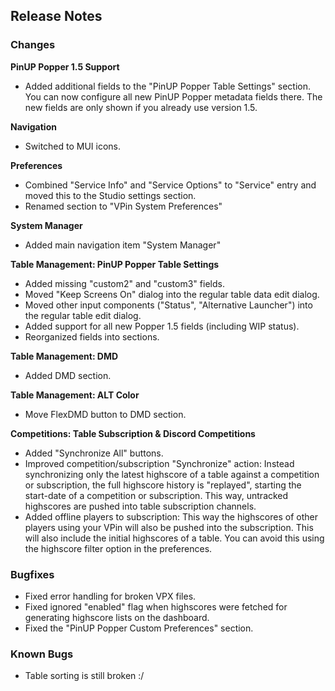## Release Notes


### Changes

**PinUP Popper 1.5 Support**

- Added additional fields to the "PinUP Popper Table Settings" section. You can now configure all new PinUP Popper metadata fields there. The new fields are only shown if you already use version 1.5.

**Navigation**

- Switched to MUI icons.

**Preferences**

- Combined "Service Info" and "Service Options" to "Service" entry and moved this to the Studio settings section.
- Renamed section to "VPin System Preferences"

**System Manager**

- Added main navigation item "System Manager"

**Table Management: PinUP Popper Table Settings**

- Added missing "custom2" and "custom3" fields.
- Moved "Keep Screens On" dialog into the regular table data edit dialog.
- Moved other input components ("Status", "Alternative Launcher") into the regular table edit dialog.
- Added support for all new Popper 1.5 fields (including WIP status).
- Reorganized fields into sections.

**Table Management: DMD**

- Added DMD section.

**Table Management: ALT Color**

- Move FlexDMD button to DMD section.

**Competitions: Table Subscription & Discord Competitions**

- Added "Synchronize All" buttons.
- Improved competition/subscription "Synchronize" action: Instead synchronizing only the latest highscore of a table against a competition or subscription, the full highscore history is "replayed", starting the start-date of a competition or subscription. This way, untracked highscores are pushed into table subscription channels.
- Added offline players to subscription: This way the highscores of other players using your VPin will also be pushed into the subscription. This will also include the initial highscores of a table. You can avoid this using the highscore filter option in the preferences.


### Bugfixes

- Fixed error handling for broken VPX files.
- Fixed ignored "enabled" flag when highscores were fetched for generating highscore lists on the dashboard.
- Fixed the "PinUP Popper Custom Preferences" section.


### Known Bugs

- Table sorting is still broken :/
